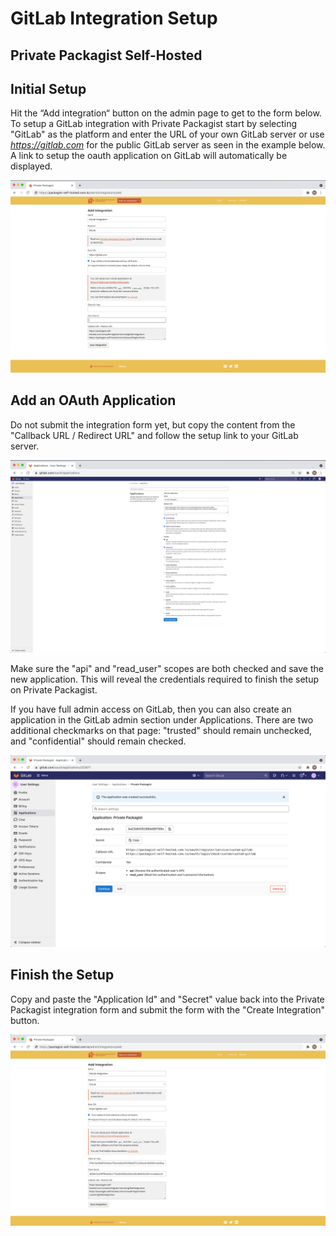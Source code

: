 # GitLab Integration Setup
## Private Packagist Self-Hosted

## Initial Setup
Hit the “Add integration“ button on the admin page to get to the form below. To setup a GitLab integration with Private Packagist start by selecting "GitLab" as the platform and enter the URL of your own GitLab server or use <i>https://gitlab.com</i> for the public GitLab server as seen in the example below. A link to setup the oauth application on GitLab will automatically be displayed.

![Packagist Setup](/Resources/public/img/docs/integration-setup/gitlab-01-packagist-setup.png)

## Add an OAuth Application
Do not submit the integration form yet, but copy the content from the "Callback URL / Redirect URL" and follow the setup link to your GitLab server.

![GitLab Form](/Resources/public/img/docs/integration-setup/gitlab-02-gitlab-form.png)

Make sure the "api" and "read_user" scopes are both checked and save the new application. This will reveal the credentials required to finish the setup on Private Packagist.

If you have full admin access on GitLab, then you can also create an application in the GitLab admin section under Applications.
There are two additional checkmarks on that page: "trusted" should remain unchecked, and "confidential" should remain checked.

![GitLab Credentials](/Resources/public/img/docs/integration-setup/gitlab-03-gitlab-credentials.png)

## Finish the Setup
Copy and paste the "Application Id" and "Secret" value back into the Private Packagist integration form and submit the form with the "Create Integration" button.

![GitLab Credentials](/Resources/public/img/docs/integration-setup/gitlab-04-packagist-form.png)
